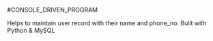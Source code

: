 #CONSOLE_DRIVEN_PROGRAM

Helps to maintain user record with their name and phone_no.
Bulit with Python & MySQL
